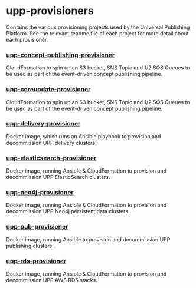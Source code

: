 # upp-provisioners
Contains the various provisioning projects used by the Universal Publishing Platform.
See the relevant readme file of each project for more detail about each provisioner.

### [upp-concept-publishing-provisioner](https://github.com/Financial-Times/upp-provisioners/tree/master/upp-concept-publishing-provisioner)

CloudFormation to spin up an S3 bucket, SNS Topic and 1/2 SQS Queues to be used as part of the event-driven concept publishing pipeline.  

### [upp-coreupdate-provisioner](https://github.com/Financial-Times/upp-provisioners/tree/master/upp-coreupdate-provisioner)

CloudFormation to spin up an S3 bucket, SNS Topic and 1/2 SQS Queues to be used as part of the event-driven concept publishing pipeline.  

### [upp-delivery-provisioner](https://github.com/Financial-Times/upp-provisioners/tree/master/upp-delivery-provisioner)

Docker image, which runs an Ansible playbook to provision and decommission UPP delivery clusters.

### [upp-elasticsearch-provisioner](https://github.com/Financial-Times/upp-provisioners/tree/master/upp-elasticsearch-provisioner)

Docker image, running Ansible & CloudFormation to provision and decommission UPP ElasticSearch clusters.

### [upp-neo4j-provisioner](https://github.com/Financial-Times/upp-provisioners/tree/master/upp-neo4j-provisioner)

Docker image, running Ansible & CloudFormation to provision and decommission UPP Neo4j persistent data clusters.

### [upp-pub-provisioner](https://github.com/Financial-Times/upp-provisioners/tree/master/upp-pub-provisioner)

Docker image, running Ansible to provision and decommission UPP publishing clusters.

### [upp-rds-provisioner](https://github.com/Financial-Times/upp-provisioners/tree/master/upp-rds-provisioner)

Docker image, running Ansible & CloudFormation to provision and decommission UPP AWS RDS stacks.
